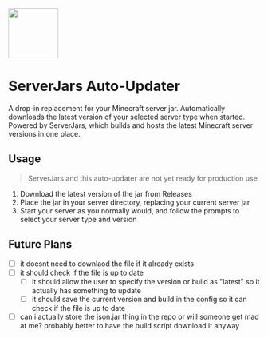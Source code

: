 <img src="https://raw.githubusercontent.com/undeadjess/serverjars/refs/heads/main/web/public/assets/images/favicon.png" width="100">

# ServerJars Auto-Updater

A drop-in replacement for your Minecraft server jar. Automatically downloads the latest version of your selected server type when started. Powered by ServerJars, which builds and hosts the latest Minecraft server versions in one place.

## Usage

> ServerJars and this auto-updater are not yet ready for production use

1. Download the latest version of the jar from Releases
2. Place the jar in your server directory, replacing your current server jar
3. Start your server as you normally would, and follow the prompts to select your server type and version

## Future Plans
 - [ ] it doesnt need to downlaod the file if it already exists
 - [ ] it should check if the file is up to date
    - [ ] it should allow the user to specify the version or build as "latest" so it actually has something to update
    - [ ] it should save the current version and build in the config so it can check if the file is up to date
 - [ ] can i actually store the json.jar thing in the repo or will someone get mad at me? probably better to have the build script download it anyway
